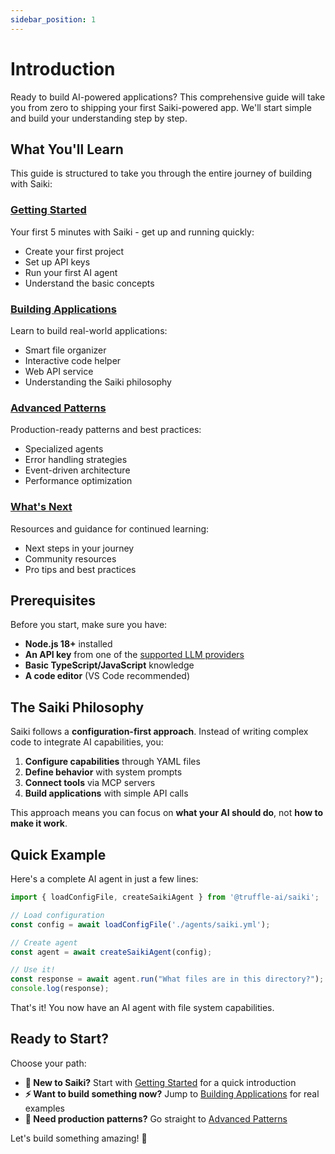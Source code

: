 ```yaml
---
sidebar_position: 1
---
```


# Introduction

Ready to build AI-powered applications? This comprehensive guide will take you from zero to shipping your first Saiki-powered app. We'll start simple and build your understanding step by step.

## What You'll Learn

This guide is structured to take you through the entire journey of building with Saiki:

### [Getting Started](./getting-started)
Your first 5 minutes with Saiki - get up and running quickly:
- Create your first project
- Set up API keys
- Run your first AI agent
- Understand the basic concepts

### [Building Applications](./building-applications)
Learn to build real-world applications:
- Smart file organizer
- Interactive code helper
- Web API service
- Understanding the Saiki philosophy

### [Advanced Patterns](./advanced-patterns)
Production-ready patterns and best practices:
- Specialized agents
- Error handling strategies
- Event-driven architecture
- Performance optimization

### [What's Next](./whats-next)
Resources and guidance for continued learning:
- Next steps in your journey
- Community resources
- Pro tips and best practices

## Prerequisites

Before you start, make sure you have:

- **Node.js 18+** installed
- **An API key** from one of the [supported LLM providers](../configuring-saiki/llm/)
- **Basic TypeScript/JavaScript** knowledge
- **A code editor** (VS Code recommended)

## The Saiki Philosophy

Saiki follows a **configuration-first approach**. Instead of writing complex code to integrate AI capabilities, you:

1. **Configure capabilities** through YAML files
2. **Define behavior** with system prompts
3. **Connect tools** via MCP servers
4. **Build applications** with simple API calls

This approach means you can focus on **what your AI should do**, not **how to make it work**.

## Quick Example

Here's a complete AI agent in just a few lines:

```typescript
import { loadConfigFile, createSaikiAgent } from '@truffle-ai/saiki';

// Load configuration
const config = await loadConfigFile('./agents/saiki.yml');

// Create agent
const agent = await createSaikiAgent(config);

// Use it!
const response = await agent.run("What files are in this directory?");
console.log(response);
```

That's it! You now have an AI agent with file system capabilities.

## Ready to Start?

Choose your path:

- **🚀 New to Saiki?** Start with [Getting Started](./getting-started) for a quick introduction
- **⚡ Want to build something now?** Jump to [Building Applications](./building-applications) for real examples
- **🎯 Need production patterns?** Go straight to [Advanced Patterns](./advanced-patterns)

Let's build something amazing! 🎉 